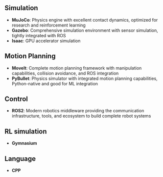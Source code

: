 ## Simulation
- **MuJoCo**: Physics engine with excellent contact dynamics, optimized for research and reinforcement learning
- **Gazebo**: Comprehensive simulation environment with sensor simulation, tightly integrated with ROS
- **Isaac**: GPU accelerator simulation

## Motion Planning
- **MoveIt**: Complete motion planning framework with manipulation capabilities, collision avoidance, and ROS integration
- **PyBullet**: Physics simulator with integrated motion planning capabilities, Python-native and good for ML integration

## Control
- **ROS2**: Modern robotics middleware providing the communication infrastructure, tools, and ecosystem to build complete robot systems

## RL simulation
* **Gymnasium**

## Language
* **CPP**